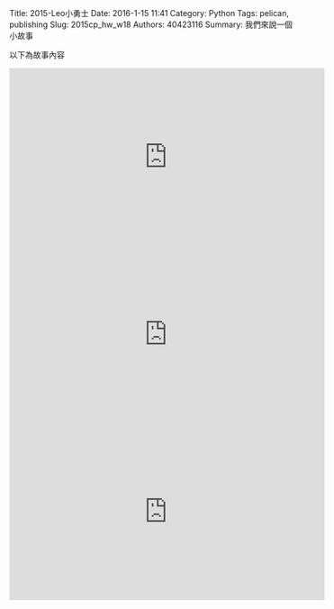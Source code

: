 Title: 2015-Leo小勇士
Date: 2016-1-15 11:41
Category: Python
Tags: pelican, publishing
Slug: 2015cp_hw_w18
Authors: 40423116
Summary: 我們來說一個小故事

以下為故事內容

<iframe width="560" height="315" src="https://www.youtube.com/embed/EPVOoYLXMwA" frameborder="0" allowfullscreen></iframe>

<iframe width="560" height="315" src="https://www.youtube.com/embed/GrJvjvse3_M" frameborder="0" allowfullscreen></iframe>

<iframe width="560" height="315" src="https://www.youtube.com/embed/vdkYXrlMemU" frameborder="0" allowfullscreen></iframe>